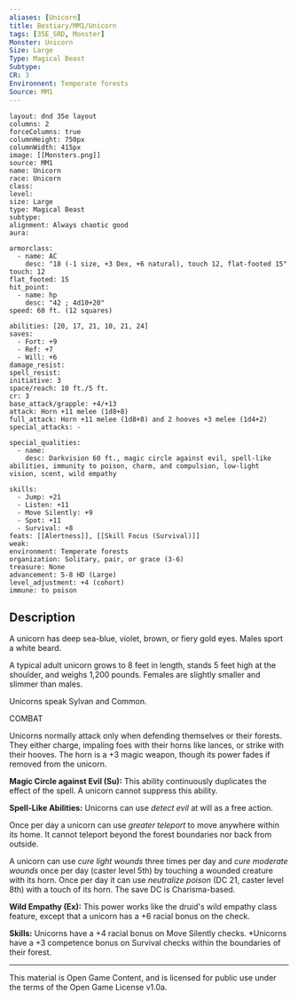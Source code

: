 ```yaml
---
aliases: [Unicorn]
title: Bestiary/MM1/Unicorn
tags: [35E_SRD, Monster]
Monster: Unicorn
Size: Large
Type: Magical Beast
Subtype: 
CR: 3
Environnent: Temperate forests
Source: MM1
---
```


```statblock
layout: dnd 35e layout
columns: 2
forceColumns: true
columnHeight: 750px
columnWidth: 415px
image: [[Monsters.png]]
source: MM1
name: Unicorn
race: Unicorn
class: 
level: 
size: Large
type: Magical Beast
subtype: 
alignment: Always chaotic good
aura: 

armorclass:
  - name: AC
    desc: "18 (-1 size, +3 Dex, +6 natural), touch 12, flat-footed 15"
touch: 12
flat_footed: 15
hit_point:
  - name: hp
    desc: "42 ; 4d10+20"
speed: 60 ft. (12 squares)

abilities: [20, 17, 21, 10, 21, 24]
saves:
  - Fort: +9
  - Ref: +7
  - Will: +6
damage_resist: 
spell_resist: 
initiative: 3
space/reach: 10 ft./5 ft.
cr: 3
base_attack/grapple: +4/+13
attack: Horn +11 melee (1d8+8)
full_attack: Horn +11 melee (1d8+8) and 2 hooves +3 melee (1d4+2)
special_attacks: -

special_qualities:
  - name: 
    desc: Darkvision 60 ft., magic circle against evil, spell-like abilities, immunity to poison, charm, and compulsion, low-light vision, scent, wild empathy

skills:
  - Jump: +21
  - Listen: +11
  - Move Silently: +9
  - Spot: +11
  - Survival: +8
feats: [[Alertness]], [[Skill Focus (Survival)]]
weak: 
environment: Temperate forests
organization: Solitary, pair, or grace (3-6)
treasure: None
advancement: 5-8 HD (Large)
level_adjustment: +4 (cohort)
immune: to poison
```

## Description

<p>A unicorn has deep sea-blue, violet, brown, or fiery gold eyes. Males sport a white beard.</p>
<p>A typical adult unicorn grows to 8 feet in length, stands 5 feet high at the shoulder, and weighs 1,200 pounds. Females are slightly smaller and slimmer than males.</p>
<p>Unicorns speak Sylvan and Common.</p>
<p>COMBAT</p>
<p>Unicorns normally attack only when defending themselves or their forests. They either charge, impaling foes with their horns like lances, or strike with their hooves. The horn is a +3 magic weapon, though its power fades if removed from the unicorn.</p>
<p>
            <b>Magic Circle against Evil (Su):</b> This ability continuously duplicates the effect of the spell. A unicorn cannot suppress this ability.</p>
<p>
            <b>Spell-Like Abilities:</b> Unicorns can use <i>detect evil</i> at will as a free action.</p>
<p>Once per day a unicorn can use <i>greater teleport</i> to move anywhere within its home. It cannot teleport beyond the forest boundaries nor back from outside.</p>
<p>A unicorn can use <i>cure light wounds</i> three times per day and <i>cure moderate wounds</i> once per day (caster level 5th) by touching a wounded creature with its horn. Once per day it can use <i>neutralize poison</i> (DC 21, caster level 8th) with a touch of its horn. The save DC is Charisma-based.</p>
<p>
            <b>Wild Empathy (Ex):</b> This power works like the druid's wild empathy class feature, except that a unicorn has a +6 racial bonus on the check.</p>
<p>
            <b>Skills:</b> Unicorns have a +4 racial bonus on Move Silently checks. *Unicorns have a +3 competence bonus on Survival checks within the boundaries of their forest.</p>

---

This material is Open Game Content, and is licensed for public use under
the terms of the Open Game License v1.0a.
